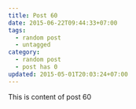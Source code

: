 ```yaml
---
title: Post 60
date: 2015-06-22T09:44:33+07:00
tags:
  - random post
  - untagged
category:
  - random post
  - post has 0
updated: 2015-05-01T20:03:24+07:00
---
```

This is content of post 60